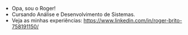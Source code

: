 - Opa, sou o Roger!
- Cursando Análise e Desenvolvimento de Sistemas.
- Veja as minhas experiências: https://www.linkedin.com/in/roger-brito-758191150/

